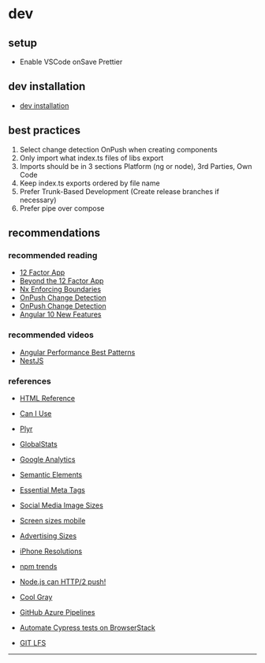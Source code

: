 # dev

## setup

- Enable VSCode onSave Prettier

## dev installation

- [dev installation](https://github.com/milanpollock/dark-rush-photography/blob/master/tools/markdown/dev-install.md)

## best practices

1. Select change detection OnPush when creating components
2. Only import what index.ts files of libs export
3. Imports should be in 3 sections Platform (ng or node), 3rd Parties, Own Code
4. Keep index.ts exports ordered by file name
5. Prefer Trunk-Based Development (Create release branches if necessary)
6. Prefer pipe over compose

## recommendations

### recommended reading

- [12 Factor App](https://12factor.net/)
- [Beyond the 12 Factor App](https://tanzu.vmware.com/content/blog/beyond-the-twelve-factor-app)
- [Nx Enforcing Boundaries](https://medium.com/showpad-engineering/how-to-programmatically-enforce-boundaries-between-applications-and-libraries-in-an-nx-monorepo-39bf8fbec6ba)
- [OnPush Change Detection](https://blog.angular-university.io/onpush-change-detection-how-it-works/)
- [OnPush Change Detection](https://medium.com/@ManfredSteyer/performance-tuning-data-binding-in-angular-with-onpush-immutables-and-observables-9fb2734dc66e)
- [Angular 10 New Features](https://betterprogramming.pub/angular-10-new-features-dbc779061dc8)

### recommended videos

- [Angular Performance Best Patterns](https://www.youtube.com/watch?v=-eH2gCGHcGs)
- [NestJS](https://academind.com/tutorials/nestjs-introduction/)

### references

- [HTML Reference](http://w3c.github.io/html-reference/)
- [Can I Use](https://caniuse.com/)
- [Plyr](https://plyr.io/)
- [GlobalStats](https://gs.statcounter.com/)
- [Google Analytics](https://analytics.google.com/)
- [Semantic Elements](https://www.w3schools.com/html/html5_semantic_elements.asp)
- [Essential Meta Tags](https://css-tricks.com/essential-meta-tags-social-media/)
- [Social Media Image Sizes](https://www.mainstreethost.com/blog/social-media-image-size-cheat-sheet/)
- [Screen sizes mobile](https://screensiz.es/phone)
- [Advertising Sizes](https://www.iab.com/wp-content/uploads/2015/11/IAB_Display_Mobile_Creative_Guidelines_HTML5_2015.pdf)

- [iPhone Resolutions](https://www.paintcodeapp.com/news/ultimate-guide-to-iphone-resolutions)
- [npm trends](https://www.npmtrends.com/)
- [Node.js can HTTP/2 push!](https://medium.com/the-node-js-collection/node-js-can-http-2-push-b491894e1bb1)
- [Cool Gray](https://medium.com/ge-design/iot-cool-gray-is-a-great-background-color-for-data-visualization-ebf18c318418)
- [GitHub Azure Pipelines](https://azuredevopslabs.com/labs/vstsextend/github-azurepipelines/)
- [Automate Cypress tests on BrowserStack](https://www.browserstack.com/docs/automate/cypress)
- [GIT LFS](https://www.youtube.com/watch?v=uLR1RNqJ1Mw)

---
